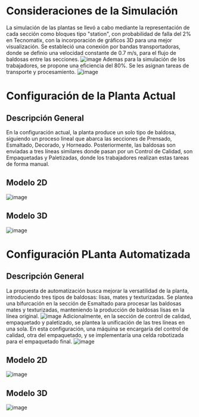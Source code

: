 # Consideraciones de la Simulación
La simulación de las plantas se llevó a cabo mediante la representación de cada sección como bloques tipo "station", con probabilidad de falla del 2% en Tecnomatix, con la incorporación de gráficos 3D para una mejor visualización. Se estableció una conexión por bandas transportadoras, donde se definio una velocidad constante de 0.7 m/s, para el flujo de baldosas entre las secciones.
![image](https://github.com/danielCamiloP/TecnomecatroniX/assets/82681128/78307832-4adb-49a0-b87d-77924a172529)
Ademas para la simulación de los trabajadores, se propone una eficiencia del 80%. Se les asignan tareas de transporte y procesamiento.
![image](https://github.com/danielCamiloP/TecnomecatroniX/assets/82681128/29200d97-d602-4992-8e78-ed0217a259bd)

# Configuración de la Planta Actual
## Descripción General
En la configuración actual, la planta produce un solo tipo de baldosa, siguiendo un proceso lineal que abarca las secciones de Prensado, Esmaltado, Decorado, y Horneado. Posteriormente, las baldosas son enviadas a tres líneas similares donde pasan por un Control de Calidad, son Empaquetadas y Paletizadas, donde los trabajadores realizan estas tareas de forma manual.

## Modelo 2D
![image](https://github.com/danielCamiloP/TecnomecatroniX/assets/82681128/d93120bf-b491-48f1-a16c-4d82bbdaef7a)
## Modelo 3D
![image](https://github.com/danielCamiloP/TecnomecatroniX/assets/82681128/71f7cd0f-322f-4cbd-8c47-5561764cca62)

# Configuración PLanta Automatizada
## Descripción General
La propuesta de automatización busca mejorar la versatilidad de la planta, introduciendo tres tipos de baldosas: lisas, mates y texturizadas. Se plantea una bifurcación en la sección de Esmaltado para procesar las baldosas mates y texturizadas, manteniendo la producción de baldosas lisas en la línea original.
![image](https://github.com/danielCamiloP/TecnomecatroniX/assets/82681128/ef94fb52-5cca-45de-a497-6be171e2b95f)
Adicionalmente, en la sección de control de calidad, empaquetado y paletizado, se plantea la unificación de las tres líneas en una sola. En esta configuración, una máquina se encargaría del control de calidad, otra del empaquetado, y se implementaría una celda robotizada para el empaquetado final.
![image](https://github.com/danielCamiloP/TecnomecatroniX/assets/82681128/1b61293f-e87b-4384-9d06-d7f0e5c53adb)

## Modelo 2D
![image](https://github.com/danielCamiloP/TecnomecatroniX/assets/82681128/8d037201-dd0c-4516-b736-042c9eca9c3f)

## Modelo 3D
![image](https://github.com/danielCamiloP/TecnomecatroniX/assets/82681128/a5d7379b-95b1-4c01-bf84-0c7fe60389c6)
